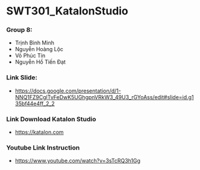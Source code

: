 # SWT301_KatalonStudio
### Group 8:
* Trịnh Bình Minh
* Nguyễn Hoàng Lộc
* Võ Phúc Tín
* Nguyễn Hồ Tiến Đạt
### Link Slide:
* https://docs.google.com/presentation/d/1-NNQ1FZ9CglTvFeDwK5UGhgpnVRkW3_49U3_rGYoAss/edit#slide=id.g135bf44e4ff_2_2
### Link Download Katalon Studio
* https://katalon.com 
### Youtube Link Instruction
* https://www.youtube.com/watch?v=3sTcRQ3h1Gg
